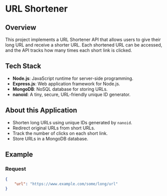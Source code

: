 # URL Shortener

## Overview

This project implements a URL Shortener API that allows users to give their long URL and receive a shorter URL. Each shortened URL can be accessed, and the API tracks how many times each short link is clicked.

## Tech Stack

- **Node.js**: JavaScript runtime for server-side programming.
- **Express.js**: Web application framework for Node.js.
- **MongoDB**: NoSQL database for storing URLs.
- **nanoid**: A tiny, secure, URL-friendly unique ID generator.

## About this Application

- Shorten long URLs using unique IDs generated by `nanoid`.
- Redirect original URLs from short URLs.
- Track the number of clicks on each short link.
- Store URLs in a MongoDB database.

## Example

### Request

```json
{
    "url": "https://www.example.com/some/long/url"
}

